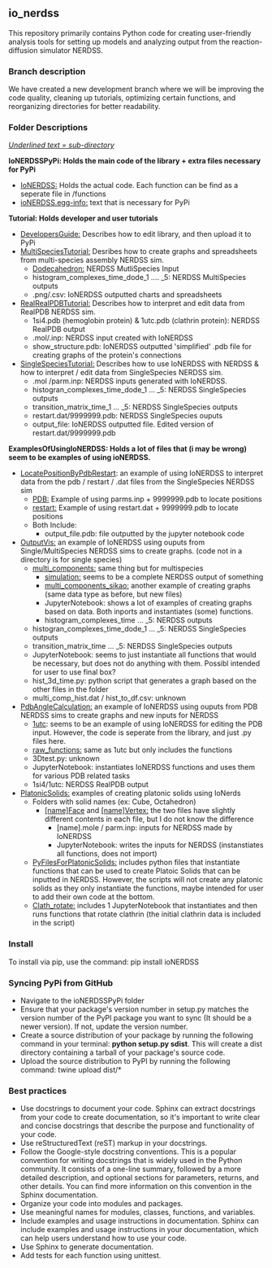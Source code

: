 ## io_nerdss

This repository primarily contains Python code for creating user-friendly analysis tools for setting up models and analyzing output from the reaction-diffusion simulator NERDSS.

### Branch description

We have created a new development branch where we will be improving the code quality, cleaning up tutorials, optimizing certain functions, and reorganizing directories for better readability.

### Folder Descriptions
*<u>Underlined text = sub-directory</u>*

**IoNERDSSPyPi: Holds the main code of the library + extra files necessary for PyPi**
 - <u>IoNERDSS:</u> Holds the actual code. Each function can be find as a seperate file in /functions
 - <u>ioNERDSS.egg-info:</u> text that is necessary for PyPi


**Tutorial: Holds developer and user tutorials**
 - <u>DevelopersGuide:</u> Describes how to edit library, and then upload it to PyPi
 - <u>MultiSpeciesTutorial:</u> Desribes how to create graphs and spreadsheets from multi-species assembly NERDSS sim.
    - <u>Dodecahedron:</u> NERDSS MutliSpecies Input
    - histogram_complexes_time_dode_1 .... _5: NERDSS MultiSpecies outputs
    - .png/.csv: IoNERDSS outputted charts and spreadsheets
 - <u>RealRealPDBTutorial:</u> Describes how to interpret and edit data from RealPDB NERDSS sim.
    - 1si4.pdb (hemoglobin protein) & 1utc.pdb (clathrin protein): NERDSS RealPDB output
    - .mol/.inp: NERDSS input created with IoNERDSS
    - show_structure.pdb:  IoNERDSS outputted 'simplified' .pdb file for creating graphs of the protein's connections
 - <u>SingleSpeciesTutorial:</u> Describes how to use IoNERDSS with NERDSS & how to interpret / edit data from SingleSpecies NERDSS sim.
    - .mol /parm.inp: NERDSS inputs generated with IoNERDSS.
    - histogran_complexes_time_dode_1 ... _5: NERDSS SingleSpecies outputs
    - transition_matrix_time_1 ... _5: NERDSS SingleSpecies outputs
    - restart.dat/9999999.pdb: NERDSS SingleSpecies ouputs
    - output_file: IoNERDSS outputted file. Edited version of restart.dat/9999999.pdb


**ExamplesOfUsingIoNERDSS: Holds a lot of files that (i may be wrong) seem to be examples of using ioNERDSS.**
 - <u>LocatePositionByPdbRestart</u>: an example of using IoNERDSS to interpret data from the pdb / restart / .dat files from the SingleSpecies NERDSS sim
    - <u>PDB:</u> Example of using parms.inp + 9999999.pdb to locate positions
    - <u>restart:</u> Example of using restart.dat + 9999999.pdb to locate positions
    - Both Include:
        - output_file.pdb: file outputted by the jupyter notebook code
 - <u>OutputVis:</u> an example of IoNERDSS using ouputs from Single/MultiSpecies NERDSS sims to create graphs. (code not in a directory is for single species)
     - <u>multi_components:</u> same thing but for multispecies
        - <u>simulation:</u> seems to be a complete NERDSS output of something
        - <u>multi_components_sikao:</u> another example of creating graphs (same data type as before, but new files)
        - JupyterNotebook: shows a lot of examples of creating graphs based on data. Both inports and instantiates (some) functions.
        - histogram_complexes_time ... _5: NERDSS outputs
    - histogran_complexes_time_dode_1 ... _5: NERDSS SingleSpecies outputs
    - transition_matrix_time ... _5: NERDSS SingleSpecies outputs
    - JupyterNotebook: seems to just instantiate all functions that would be necessary, but does not do anything with them. Possibl intended for user to use final box?
    - hist_3d_time.py: python script that generates a graph based on the other files in the folder
    - multi_comp_hist.dat / hist_to_df.csv: unknown
 - <u>PdbAngleCalculation:</u> an example of IoNERDSS using ouputs from PDB NERDSS sims to create graphs and new inputs for NERDSS
    - <u>1utc</u>: seems to be an example of using IoNERDSS for editing the PDB input. However, the code is seperate from the library, and just .py files here. 
    - <u>raw_functions:</u> same as 1utc but only includes the functions
    - 3Dtest.py: unknown
    - JupyterNotebook: instantiates IoNERDSS functions and uses them for various PDB related tasks
    - 1si4/1utc: NERDSS RealPDB output
 - <u>PlatonicSolids:</u> examples of creating platonic solids using IoNerds
    - Folders with solid names (ex: Cube, Octahedron)
        - <u>[name]Face</u> and <u>[name]Vertex:</u> the two files have slightly different contents in each file, but I do not know the difference
            - [name].mole / parm.inp: inputs for NERDSS made by IoNERDSS
            - JupyterNotebook: writes the inputs for NERDSS (instanstiates all functions, does not import)
    - <u>PyFilesForPlatonicSolids:</u> includes python files that instantiate functions that can be used to create Platoic Solids that can be inputted in NERDSS. However, the scripts will not create any platonic solids as they only instantiate the functions, maybe intended for user to add their own code at the bottom.
    - <u>Clath_rotate:</u> includes 1 JupyterNotebook that instantiates and then runs functions that rotate clathrin (the initial clathrin data is included in the script)



### Install

To install via pip, use the command: 
pip install ioNERDSS

### Syncing PyPi from GitHub

- Navigate to the ioNERDSSPyPi folder
- Ensure that your package's version number in setup.py matches the version number of the PyPI package you want to sync (It should be a newer version). If not, update the version number.
- Create a source distribution of your package by running the following command in your terminal: **python setup.py sdist**. This will create a dist directory containing a tarball of your package's source code.
- Upload the source distribution to PyPI by running the following command: twine upload dist/*

### Best practices

- Use docstrings to document your code. Sphinx can extract docstrings from your code to create documentation, so it's important to write clear and concise docstrings that describe the purpose and functionality of your code.
- Use reStructuredText (reST) markup in your docstrings.
- Follow the Google-style docstring conventions. This is a popular convention for writing docstrings that is widely used in the Python community. It consists of a one-line summary, followed by a more detailed description, and optional sections for parameters, returns, and other details. You can find more information on this convention in the Sphinx documentation.
- Organize your code into modules and packages.
- Use meaningful names for modules, classes, functions, and variables.
- Include examples and usage instructions in documentation. Sphinx can include examples and usage instructions in your documentation, which can help users understand how to use your code.
- Use Sphinx to generate documentation.
- Add tests for each function using unittest.
